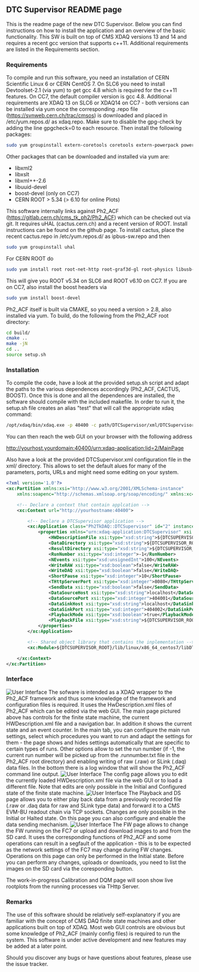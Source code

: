 ## DTC Supervisor README page

This is the readme page of the new DTC Supervisor. Below you can find instructions on how to install the application and an overview of the basic functionality. This SW is built on top of CMS XDAQ versions 13 and 14 and requires a recent gcc version that supports c++11. Additional requirements are listed in the Requirements section.

### Requirements

To compile and run this software, you need an installation of CERN Scientific Linux 6 or CERN CentOS 7. On SLC6 you need to install Devtoolset-2.1 (via yum) to get gcc 4.8 which is required for the c++11 features. On CC7, the default compiler version is gcc 4.8. Additional requirements are XDAQ 13 on SLC6 or XDAQ14 on CC7 - both versions can be installed via yum once the corresponding .repo file (https://svnweb.cern.ch/trac/cmsos) is downloaded and placed in /etc/yum.repos.d/ as xdaq.repo. Make sure to disable the gpg-check by adding the line gpgcheck=0 to each resource. Then install the following packages:

```sh
sudo yum groupinstall extern-coretools coretools extern-powerpack powerpack xdaq2rc
```

Other packages that can be downloaded and installed via yum are:

* libxml2
* libxslt
* libxml++-2.6
* libuuid-devel
* boost-devel (only on CC7)
* CERN ROOT > 5.34 (> 6.10 for online Plots)

This software internally links against Ph2_ACF (https://gitlab.cern.ch/cms_tk_ph2/Ph2_ACF) which can be checked out via git. It requires uHAL (cactus.cern.ch) and a recent version of ROOT. Install instructions can be found on the github page. To install cactus, place the recent cactus.repo in /etc/yum.repos.d/ as ipbus-sw.repo and then 

```sh
sudo yum groupinstall uhal
```

For CERN ROOT do 

```sh
sudo yum install root root-net-http root-graf3d-gl root-physics libusb-devel root-montecarlo-eg root-graf3d-eve root-geom
```
This will give you ROOT v5.34 on SLC6 and ROOT v6.10 on CC7. If you are on CC7, also install the boost headers via

```sh
sudo yum install boost-devel
```

Ph2_ACF itself is built via CMAKE, so you need a version > 2.8, also installed via yum. To build, do the following from the Ph2_ACF root directory:

```sh
cd build/
cmake ..
make -jN
cd ..
source setup.sh
```

### Installation

To compile the code, have a look at the provided setup.sh script and adapt the paths to the various dependences accordingly (Ph2_ACF, CACTUS, BOOST). Once this is done and all the dependences are installed, the software should compile with the included makefile. In order to run it, the setup.sh file creates an alias "test" that will call the appropriate xdaq command:
```sh
/opt/xdaq/bin/xdaq.exe -p 40400 -c path/DTCSupervisor/xml/DTCSupervisor.xml
```
You can then reach the web GUI on your browser with the following address

http://yourhost.yourdomain:40400/urn:xdaq-application:lid=2/MainPage

Also have a look at the provided DTCSupervisor.xml configuration file in the xml/ directory. This allows to set the default alues for many of the parameters, ports, URLs and might need some editing on your system. 

```xml
<?xml version='1.0'?>
<xc:Partition xmlns:xsi="http://www.w3.org/2001/XMLSchema-instance"
    xmlns:soapenc="http://schemas.xmlsoap.org/soap/encoding/" xmlns:xc="http://xdaq.web.cern.ch/xdaq/xsd/2004/XMLConfiguration-30">

    <!-- Declare a context that contain applcation -->
    <xc:Context url="http://yourhostname:40400">

        <!-- Declare a DTCSupervisor application -->
        <xc:Application class="Ph2TkDAQ::DTCSupervisor" id="2" instance="0" network="local">
            <properties xmlns="urn:xdaq-application:DTCSupervisor" xsi:type="soapenc:Struct">
                <HWDescriptionFile xsi:type="xsd:string">${DTCSUPERVISOR_ROOT}/xml/HWDescription.xml</HWDescriptionFile>
                <DataDirectory xsi:type="xsd:string">${DTCSUPERVISOR_ROOT}/Data/</DataDirectory>
                <ResultDirectory xsi:type="xsd:string">${DTCSUPERVISOR_ROOT}/Results/</ResultDirectory>
                <RunNumber xsi:type="xsd:integer">-1</RunNumber>
                <NEvents xsi:type="xsd:unsignedInt">100</NEvents>
                <WriteRAW xsi:type="xsd:boolean">false</WriteRAW>
                <WriteDAQ xsi:type="xsd:boolean">false</WriteDAQ>
                <ShortPause xsi:type="xsd:integer">10</ShortPause>
                <THttpServerPort xsi:type="xsd:integer">8080</THttpServerPort>
                <SendData xsi:type="xsd:boolean">false</SendData>
                <DataSourceHost xsi:type="xsd:string">localhost</DataSourceHost>
                <DataSourcePort xsi:type="xsd:integer">404001</DataSourcePort>
                <DataSinkHost xsi:type="xsd:string">localhost</DataSinkHost>
                <DataSinkPort xsi:type="xsd:integer">404002</DataSinkPort>
                <PlaybackMode xsi:type="xsd:boolean">true</PlaybackMode>
                <PlaybackFile xsi:type="xsd:string">${DTCSUPERVISOR_ROOT}/Data/</PlaybackFile>
            </properties>
        </xc:Application>

        <!-- Shared object library that contains the inplementation -->
        <xc:Module>${DTCSUPERVISOR_ROOT}/lib/linux/x86_64_centos7/libDTCSupervisor.so</xc:Module>

    </xc:Context>
</xc:Partition>
```

### Interface
![User Interface](/fig/DTC_Main.jpg "Main Page")
The sofware is intended as a XDAQ wrapper to the Ph2_ACF framework and thus some knowledge of the framework and configuration files is required. It uses the HwDescription.xml files of Ph2_ACF which can be edited via the web GUI. The main page pictured above has controls for the finite state machine, the current HWDescription.xml file and a navigation bar. In addition it shows the current state and an event counter. In the main tab, you can configure the main run settings, select which procedures you want to run and adapt the settings for them - the page shows and hides settings automatically that are specific to certain types of runs. Other options allow to set the run number (if -1, the current run number will be picked up from the .runnumber.txt file in the Ph2_ACF root directory) and enabling writing of raw (.raw) or SLink (.daq) data files. In the bottom there is a log window that will show the Ph2_ACF command line output. 
![User Interface](/fig/DTC_config.jpg "Config Page")
The config page allows you to edit the currently loaded HWDescription.xml file via the web GUI or to load a different file. Note that edits are only possible in the Initial and Configured state of the finite state machine. 
![User Interface](/fig/DTC_DS.jpg "Data sending and Playback Page")
The Playback and DS page allows you to either play back data from a previously recorded file (.raw or .daq data for raw and SLink type data) and forward it to a CMS EVM-BU readout chain via TCP sockets. Changes are only possible in the Initial or Halted state. On this page you can also configure and enable the data sending mechanism.
![User Interface](/fig/DTC_FW.jpg "Firmware Page")
The FW page allows to change the FW running on the FC7 or upload and download images to and from the SD card. It uses the corresponding functions of Ph2_ACF and some operations can result in a segfault of the application - this is to be expected as the network settings of the FC7 may change during FW changes. Operations on this page can only be performed in the Initial state. Before you can perform any changes, uploads or downloads, you need to list the images on the SD card via the coresponding button. 

The work-in-progress Calibration and DQM page will soon show live rootplots from the running processes via THttp Server.

### Remarks
The use of this software should be relatively self-explanatory if you are familiar with the concept of CMS DAQ finite state machines and other applications built on top of XDAQ. Most web GUI controls are obvious but some knowledge of Ph2_ACF (mainly config files) is required to run the system. This software is under active development and new features may be added at a later point.

Should you discover any bugs or have questions about features, please use the issue tracker.

